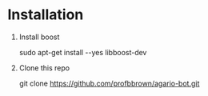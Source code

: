 # Installation

1. Install boost

    sudo apt-get install --yes libboost-dev

2. Clone this repo

    git clone https://github.com/profbbrown/agario-bot.git
    
    